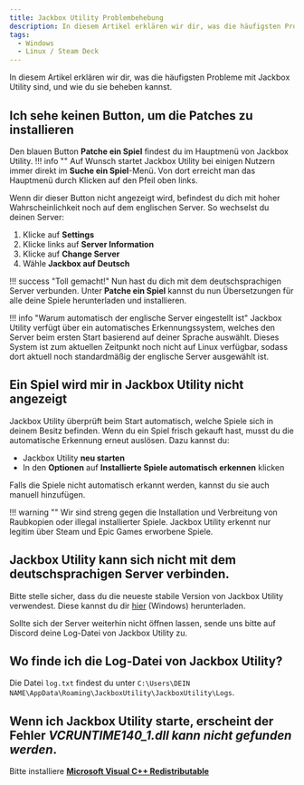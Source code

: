 ```yaml
---
title: Jackbox Utility Problembehebung
description: In diesem Artikel erklären wir dir, was die häufigsten Probleme mit Jackbox Utility sind, und wie du sie beheben kannst.
tags:
  - Windows
  - Linux / Steam Deck
---
```


In diesem Artikel erklären wir dir, was die häufigsten Probleme mit Jackbox Utility sind, und wie du sie beheben kannst.

## Ich sehe keinen Button, um die Patches zu installieren
Den blauen Button **Patche ein Spiel** findest du im Hauptmenü von Jackbox Utility.
!!! info ""
    Auf Wunsch startet Jackbox Utility bei einigen Nutzern immer direkt im **Suche ein Spiel**-Menü. Von dort erreicht man das Hauptmenü durch Klicken auf den Pfeil oben links.

Wenn dir dieser Button nicht angezeigt wird, befindest du dich mit hoher Wahrscheinlichkeit noch auf dem englischen Server. So wechselst du deinen Server:

1. Klicke auf **Settings**
2. Klicke links auf **Server Information**
3. Klicke auf **Change Server**
4. Wähle **Jackbox auf Deutsch**

!!! success "Toll gemacht!"
    Nun hast du dich mit dem deutschsprachigen Server verbunden. Unter **Patche ein Spiel** kannst du nun Übersetzungen für alle deine Spiele herunterladen und installieren.

!!! info "Warum automatisch der englische Server eingestellt ist"
    Jackbox Utility verfügt über ein automatisches Erkennungssystem, welches den Server beim ersten Start basierend auf deiner Sprache auswählt. Dieses System ist zum aktuellen Zeitpunkt noch nicht auf Linux verfügbar, sodass dort aktuell noch standardmäßig der englische Server ausgewählt ist.


## Ein Spiel wird mir in Jackbox Utility nicht angezeigt
Jackbox Utility überprüft beim Start automatisch, welche Spiele sich in deinem Besitz befinden. Wenn du ein Spiel frisch gekauft hast, musst du die automatische Erkennung erneut auslösen. Dazu kannst du:

- Jackbox Utility **neu starten**
- In den **Optionen** auf **Installierte Spiele automatisch erkennen** klicken

Falls die Spiele nicht automatisch erkannt werden, kannst du sie auch manuell hinzufügen.

!!! warning ""
    Wir sind streng gegen die Installation und Verbreitung von Raubkopien oder illegal installierter Spiele. Jackbox Utility erkennt nur legitim über Steam und Epic Games erworbene Spiele.

## Jackbox Utility kann sich nicht mit dem deutschsprachigen Server verbinden.
Bitte stelle sicher, dass du die neueste stabile Version von Jackbox Utility verwendest. Diese kannst du dir [hier](https://github.com/AlexisL61/JackboxUtilityUpdater/releases/latest/download/JackboxUtility_Windows.zip) (Windows) herunterladen.

Sollte sich der Server weiterhin nicht öffnen lassen, sende uns bitte auf Discord deine Log-Datei von Jackbox Utility zu.

## Wo finde ich die Log-Datei von Jackbox Utility?

Die Datei `log.txt` findest du unter `C:\Users\DEIN NAME\AppData\Roaming\JackboxUtility\JackboxUtility\Logs`.

## Wenn ich Jackbox Utility starte, erscheint der Fehler *VCRUNTIME140_1.dll kann nicht gefunden werden*.
Bitte installiere [**Microsoft Visual C++ Redistributable**](https://learn.microsoft.com/de-de/cpp/windows/latest-supported-vc-redist?view=msvc-170#visual-studio-2015-2017-2019-and-2022)
